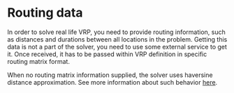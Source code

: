 # Routing data

In order to solve real life VRP, you need to provide routing information, such as distances and durations between all
locations in the problem. Getting this data is not a part of the solver, you need to use some external service to get it.
Once received, it has to be passed within VRP definition in specific routing matrix format.

When no routing matrix information supplied, the solver uses haversine distance approximation. See more information
about such behavior [here](../../../getting-started/routing.md).
